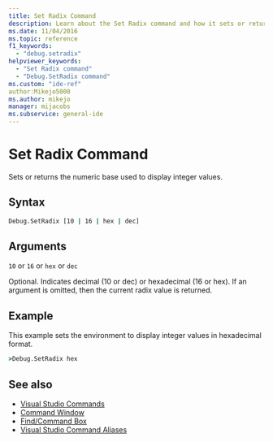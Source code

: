 ```yaml
---
title: Set Radix Command
description: Learn about the Set Radix command and how it sets or returns the numeric base used to display integer values.
ms.date: 11/04/2016
ms.topic: reference
f1_keywords:
  - "debug.setradix"
helpviewer_keywords:
  - "Set Radix command"
  - "Debug.SetRadix command"
ms.custom: "ide-ref"
author:Mikejo5000
ms.author: mikejo
manager: mijacobs
ms.subservice: general-ide
---
```

# Set Radix Command

Sets or returns the numeric base used to display integer values.

## Syntax

```cmd
Debug.SetRadix [10 | 16 | hex | dec]
```

## Arguments
`10` or `16` or `hex` or `dec`

Optional. Indicates decimal (10 or dec) or hexadecimal (16 or hex). If an argument is omitted, then the current radix value is returned.

## Example
This example sets the environment to display integer values in hexadecimal format.

```cmd
>Debug.SetRadix hex
```

## See also

- [Visual Studio Commands](../../ide/reference/visual-studio-commands.md)
- [Command Window](../../ide/reference/command-window.md)
- [Find/Command Box](../../ide/find-command-box.md)
- [Visual Studio Command Aliases](../../ide/reference/visual-studio-command-aliases.md)